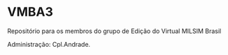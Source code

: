 VMBA3
=====

Repositório para os membros do grupo de Edição do Virtual MILSIM Brasil

Administração: Cpl.Andrade.
